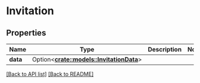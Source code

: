 # Invitation

## Properties

Name | Type | Description | Notes
------------ | ------------- | ------------- | -------------
**data** | Option<[**crate::models::InvitationData**](InvitationData.md)> |  | 

[[Back to API list]](../README.md#documentation-for-api-endpoints) [[Back to README]](../README.md)


